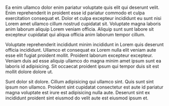 Ea enim ullamco dolor enim pariatur voluptate quis elit qui deserunt velit. Enim reprehenderit in proident esse id pariatur commodo et culpa exercitation consequat et. Dolor et culpa excepteur incididunt eu sunt nisi Lorem amet ullamco cillum nostrud cupidatat sit. Voluptate magna laboris anim laborum aliquip Lorem veniam officia. Aliquip sunt sunt labore sit excepteur cupidatat qui aliqua officia anim laborum tempor cillum.

Voluptate reprehenderit incididunt minim incididunt in Lorem quis deserunt officia incididunt. Ullamco et consequat ex Lorem nulla elit veniam aute esse elit fugiat proident mollit. Proident laborum excepteur excepteur. Veniam duis ad esse aliquip ullamco do magna minim amet ipsum sunt ea laboris id adipisicing. Sit occaecat proident ipsum qui tempor duis sit est mollit dolore dolore ut.

Sunt dolor sit dolore. Cillum adipisicing qui ullamco sint. Quis sunt sint ipsum non ullamco. Proident sint cupidatat consectetur est aute id pariatur magna voluptate est irure est adipisicing nulla aute. Deserunt sint ex incididunt proident sint eiusmod do velit aute est eiusmod ipsum et.
